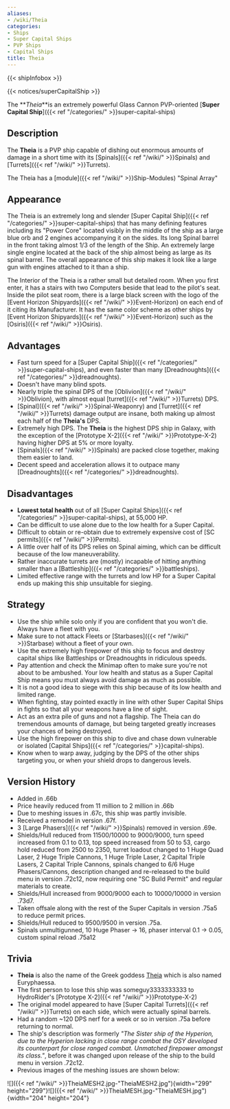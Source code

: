 ```yaml
---
aliases:
- /wiki/Theia
categories:
- Ships
- Super Capital Ships
- PVP Ships
- Capital Ships
title: Theia
---  
```


{{< shipInfobox >}}   

{{< notices/superCapitalShip >}} 

The **_Theia_**is an extremely powerful Glass Cannon PVP-oriented [**Super Capital Ship**]({{< ref "/categories/" >}}super-capital-ships) 

## Description

The **Theia** is a PVP ship capable of dishing out enormous amounts of damage in a short time with its [Spinals]({{< ref "/wiki/" >}}Spinals) and [Turrets]({{< ref "/wiki/" >}}Turrets).

The Theia has a [module]({{< ref "/wiki/" >}}Ship-Modules) "Spinal Array"

## Appearance

The Theia is an extremely long and slender [Super Capital Ship]({{< ref "/categories/" >}}super-capital-ships) that has many defining features including its "Power Core" located visibly in the middle of the ship as a large blue orb and 2 engines accompanying it on the sides. Its long Spinal barrel in the front taking almost 1/3 of the length of the Ship. An extremely large single engine located at the back of the ship almost being as large as its spinal barrel. The overall appearance of this ship makes it look like a large gun with engines attached to it than a ship.

The Interior of the Theia is a rather small but detailed room. When you first enter, it has a stairs with two Computers beside that lead to the pilot's seat. Inside the pilot seat room, there is a large black screen with the logo of the [Event Horizon Shipyards]({{< ref "/wiki/" >}}Event-Horizon) on each end of it citing its Manufacturer. It has the same color scheme as other ships by [Event Horizon Shipyards]({{< ref "/wiki/" >}}Event-Horizon) such as the [Osiris]({{< ref "/wiki/" >}}Osiris).

## Advantages

- Fast turn speed for a [Super Capital Ship]({{< ref "/categories/" >}}super-capital-ships), and even faster than many [Dreadnoughts]({{< ref "/categories/" >}}dreadnoughts).
- Doesn't have many blind spots.
- Nearly triple the spinal DPS of the [Oblivion]({{< ref "/wiki/" >}}Oblivion), with almost equal [turret]({{< ref "/wiki/" >}}Turrets) DPS.
- [Spinal]({{< ref "/wiki/" >}}Spinal-Weaponry) and [Turret]({{< ref "/wiki/" >}}Turrets) damage output are insane, both making up almost each half of the **Theia's** DPS.
- Extremely high DPS. The **Theia** is the highest DPS ship in Galaxy, with the exception of the [Prototype X-2]({{< ref "/wiki/" >}}Prototype-X-2) having higher DPS at 5% or more loyalty.
- [Spinals]({{< ref "/wiki/" >}}Spinals) are packed close together, making them easier to land.
- Decent speed and acceleration allows it to outpace many [Dreadnoughts]({{< ref "/categories/" >}}dreadnoughts).

## Disadvantages

- **Lowest total health** out of all [Super Capital Ships]({{< ref "/categories/" >}}super-capital-ships), at 55,000 HP.
- Can be difficult to use alone due to the low health for a Super Capital.
- Difficult to obtain or re-obtain due to extremely expensive cost of [SC permits]({{< ref "/wiki/" >}}Permits).
- A little over half of its DPS relies on Spinal aiming, which can be difficult because of the low maneuverability.
- Rather inaccurate turrets are (mostly) incapable of hitting anything smaller than a [Battleship]({{< ref "/categories/" >}}battleships).
- Limited effective range with the turrets and low HP for a Super Capital ends up making this ship unsuitable for sieging.

## Strategy

- Use the ship while solo only if you are confident that you won't die. Always have a fleet with you.
- Make sure to not attack Fleets or [Starbases]({{< ref "/wiki/" >}}Starbase) without a fleet of your own.
- Use the extremely high firepower of this ship to focus and destroy capital ships like Battleships or Dreadnoughts in ridiculous speeds.
- Pay attention and check the Minimap often to make sure you're not about to be ambushed. Your low health and status as a Super Capital Ship means you must always avoid damage as much as possible.
- It is not a good idea to siege with this ship because of its low health and limited range.
- When fighting, stay pointed exactly in line with other Super Capital Ships in fights so that all your weapons have a line of sight.
- Act as an extra pile of guns and not a flagship. The Theia can do tremendous amounts of damage, but being targeted greatly increases your chances of being destroyed.
- Use the high firepower on this ship to dive and chase down vulnerable or isolated [Capital Ships]({{< ref "/categories/" >}}capital-ships).
- Know when to warp away, judging by the DPS of the other ships targeting you, or when your shield drops to dangerous levels.

## Version History 

- Added in .66b
- Price heavily reduced from 11 million to 2 million in .66b
- Due to meshing issues in .67c, this ship was partly invisible.
- Received a remodel in version .67f.
- 3 [Large Phasers]({{< ref "/wiki/" >}}Spinals) removed in version .69e.
- Shields/Hull reduced from 11500/10000 to 9000/9000, turn speed increased from 0.1 to 0.13, top speed increased from 50 to 53, cargo hold reduced from 2500 to 2350, turret loadout changed to 1 Huge Quad Laser, 2 Huge Triple Cannons, 1 Huge Triple Laser, 2 Capital Triple Lasers, 2 Capital Triple Cannons, spinals changed to 6/6 Huge Phasers/Cannons, description changed and re-released to the build menu in version .72c12, now requiring one "SC Build Permit" and regular materials to create.
- Shields/Hull increased from 9000/9000 each to 10000/10000 in version .73d7.
- Taken offsale along with the rest of the Super Capitals in version .75a5 to reduce permit prices.
- Shields/Hull reduced to 9500/9500 in version .75a.
- Spinals unmultigunned, 10 Huge Phaser -> 16, phaser interval 0.1 -> 0.05, custom spinal reload .75a12

## Trivia

- **Theia** is also the name of the Greek goddess [Theia](https://en.wikipedia.org/wiki/Theia) which is also named Euryphaessa.
- The first person to lose this ship was someguy3333333333 to HydroRider's [Prototype X-2]({{< ref "/wiki/" >}}Prototype-X-2)
- The original model appeared to have [Super Capital Turrets]({{< ref "/wiki/" >}}Turrets) on each side, which were actually spinal barrels.
- Had a random ~120 DPS nerf for a week or so in version .75a before returning to normal.
- The ship's description was formerly _"The Sister ship of the Hyperion, due to the Hyperion lacking in close range combat the OSY developed its counterpart for close ranged combat. Unmatched firepower amongst its class."_, before it was changed upon release of the ship to the build menu in version .72c12.
- Previous images of the meshing issues are shown below:

![]({{< ref "/wiki/" >}}TheiaMESH2.jpg-"TheiaMESH2.jpg"){width="299" height="299"}![]({{< ref "/wiki/" >}}TheiaMESH.jpg-"TheiaMESH.jpg"){width="204" height="204"}